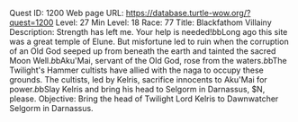 Quest ID: 1200
Web page URL: https://database.turtle-wow.org/?quest=1200
Level: 27
Min Level: 18
Race: 77
Title: Blackfathom Villainy
Description: Strength has left me. Your help is needed!$b$bLong ago this site was a great temple of Elune. But misfortune led to ruin when the corruption of an Old God seeped up from beneath the earth and tainted the sacred Moon Well.$b$bAku'Mai, servant of the Old God, rose from the waters.$b$bThe Twilight's Hammer cultists have allied with the naga to occupy these grounds. The cultists, led by Kelris, sacrifice innocents to Aku'Mai for power.$b$bSlay Kelris and bring his head to Selgorm in Darnassus, $N, please.
Objective: Bring the head of Twilight Lord Kelris to Dawnwatcher Selgorm in Darnassus.

